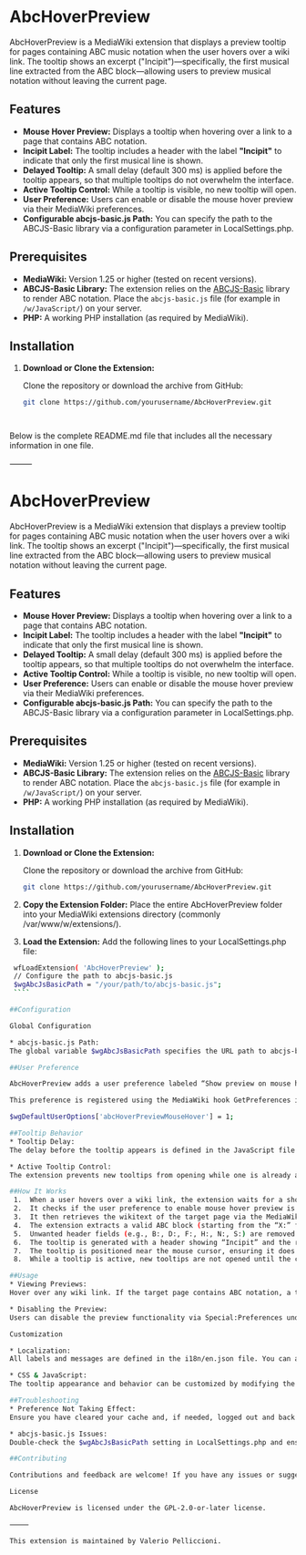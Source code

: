 # AbcHoverPreview

AbcHoverPreview is a MediaWiki extension that displays a preview tooltip for pages containing ABC music notation when the user hovers over a wiki link. The tooltip shows an excerpt ("Incipit")—specifically, the first musical line extracted from the ABC block—allowing users to preview musical notation without leaving the current page.

## Features

- **Mouse Hover Preview:** Displays a tooltip when hovering over a link to a page that contains ABC notation.
- **Incipit Label:** The tooltip includes a header with the label **"Incipit"** to indicate that only the first musical line is shown.
- **Delayed Tooltip:** A small delay (default 300 ms) is applied before the tooltip appears, so that multiple tooltips do not overwhelm the interface.
- **Active Tooltip Control:** While a tooltip is visible, no new tooltip will open.
- **User Preference:** Users can enable or disable the mouse hover preview via their MediaWiki preferences.
- **Configurable abcjs-basic.js Path:** You can specify the path to the ABCJS-Basic library via a configuration parameter in LocalSettings.php.

## Prerequisites

- **MediaWiki:** Version 1.25 or higher (tested on recent versions).
- **ABCJS-Basic Library:** The extension relies on the [ABCJS-Basic](https://github.com/paulrosen/abcjs) library to render ABC notation. Place the `abcjs-basic.js` file (for example in `/w/JavaScript/`) on your server.
- **PHP:** A working PHP installation (as required by MediaWiki).

## Installation

1. **Download or Clone the Extension:**

   Clone the repository or download the archive from GitHub:

   ```bash
   git clone https://github.com/yourusername/AbcHoverPreview.git
   



Below is the complete README.md file that includes all the necessary information in one file.

⸻



# AbcHoverPreview

AbcHoverPreview is a MediaWiki extension that displays a preview tooltip for pages containing ABC music notation when the user hovers over a wiki link. The tooltip shows an excerpt ("Incipit")—specifically, the first musical line extracted from the ABC block—allowing users to preview musical notation without leaving the current page.

## Features

- **Mouse Hover Preview:** Displays a tooltip when hovering over a link to a page that contains ABC notation.
- **Incipit Label:** The tooltip includes a header with the label **"Incipit"** to indicate that only the first musical line is shown.
- **Delayed Tooltip:** A small delay (default 300 ms) is applied before the tooltip appears, so that multiple tooltips do not overwhelm the interface.
- **Active Tooltip Control:** While a tooltip is visible, no new tooltip will open.
- **User Preference:** Users can enable or disable the mouse hover preview via their MediaWiki preferences.
- **Configurable abcjs-basic.js Path:** You can specify the path to the ABCJS-Basic library via a configuration parameter in LocalSettings.php.

## Prerequisites

- **MediaWiki:** Version 1.25 or higher (tested on recent versions).
- **ABCJS-Basic Library:** The extension relies on the [ABCJS-Basic](https://github.com/paulrosen/abcjs) library to render ABC notation. Place the `abcjs-basic.js` file (for example in `/w/JavaScript/`) on your server.
- **PHP:** A working PHP installation (as required by MediaWiki).

## Installation

1. **Download or Clone the Extension:**

   Clone the repository or download the archive from GitHub:

   ```bash
   git clone https://github.com/yourusername/AbcHoverPreview.git

2.	**Copy the Extension Folder:**
Place the entire AbcHoverPreview folder into your MediaWiki extensions directory (commonly /var/www/w/extensions/).

3.	**Load the Extension:**
Add the following lines to your LocalSettings.php file:

   ```bash
	wfLoadExtension( 'AbcHoverPreview' );
	// Configure the path to abcjs-basic.js
	$wgAbcJsBasicPath = "/your/path/to/abcjs-basic.js";
	````

##Configuration

Global Configuration

* abcjs-basic.js Path:
The global variable $wgAbcJsBasicPath specifies the URL path to abcjs-basic.js. Ensure that the path is correct for your installation.

##User Preference

AbcHoverPreview adds a user preference labeled “Show preview on mouse hover” in the Appearance (Rendering) section of Special:Preferences. This option allows users to enable or disable the mouse hover preview feature. The default setting is enabled.

This preference is registered using the MediaWiki hook GetPreferences in the file includes/AbcHoverPreviewPreferences.php. The default value is set in LocalSettings.php:

$wgDefaultUserOptions['abcHoverPreviewMouseHover'] = 1;

##Tooltip Behavior
* Tooltip Delay:
The delay before the tooltip appears is defined in the JavaScript file (tooltipDelay variable, default is 300 ms). You can adjust this value as needed.

* Active Tooltip Control:
The extension prevents new tooltips from opening while one is already active.

##How It Works
	1.	When a user hovers over a wiki link, the extension waits for a short delay.
	2.	It checks if the user preference to enable mouse hover preview is set (using mw.user.options.get('abcHoverPreviewMouseHover')).
	3.	It then retrieves the wikitext of the target page via the MediaWiki API.
	4.	The extension extracts a valid ABC block (starting from the “X:” field and including the first musical line after the “K:” field).
	5.	Unwanted header fields (e.g., B:, D:, F:, H:, N:, S:) are removed from the ABC block.
	6.	The tooltip is generated with a header showing “Incipit” and the rendered ABC notation.
	7.	The tooltip is positioned near the mouse cursor, ensuring it does not overflow the viewport.
	8.	While a tooltip is active, new tooltips are not opened until the current one is closed.

##Usage
* Viewing Previews:
Hover over any wiki link. If the target page contains ABC notation, a tooltip will appear after a short delay, showing the “Incipit” (the first musical line) of the notation.

* Disabling the Preview:
Users can disable the preview functionality via Special:Preferences under the Appearance (Rendering) tab.

Customization

* Localization:
All labels and messages are defined in the i18n/en.json file. You can add translations by creating additional JSON files for other languages.

* CSS & JavaScript:
The tooltip appearance and behavior can be customized by modifying the styles in the JavaScript file (resources/abcHoverPreview.js) or by adding your own CSS rules in MediaWiki:Common.css.

##Troubleshooting
* Preference Not Taking Effect:
Ensure you have cleared your cache and, if needed, logged out and back in after installing the extension. Verify the preference appears in Special:Preferences under the Rendering section.

* abcjs-basic.js Issues:
Double-check the $wgAbcJsBasicPath setting in LocalSettings.php and ensure the file is accessible via the specified URL.

##Contributing

Contributions and feedback are welcome! If you have any issues or suggestions for improvement, please open an issue or submit a pull request on the GitHub repository.

License

AbcHoverPreview is licensed under the GPL-2.0-or-later license.

⸻

This extension is maintained by Valerio Pelliccioni.
